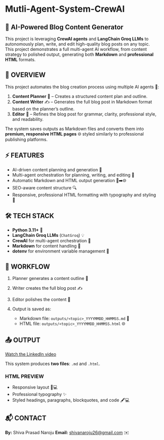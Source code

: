 # Mutli-Agent-System-CrewAI

## 📝 AI-Powered Blog Content Generator

This project is leveraging **CrewAI agents** and **LangChain Groq LLMs** to autonomously plan, write, and edit high-quality blog posts on any topic. This project demonstrates a full multi-agent AI workflow, from content strategy to polished output, generating both **Markdown** and **professional HTML** formats.

## 🌟 OVERVIEW

This project automates the blog creation process using multiple AI agents 🤖:

1. **Content Planner** 📝 – Creates a structured content plan and outline.  
2. **Content Writer** ✍️ – Generates the full blog post in Markdown format based on the planner’s outline.  
3. **Editor** 🧐 – Refines the blog post for grammar, clarity, professional style, and readability.  

The system saves outputs as Markdown files and converts them into **premium, responsive HTML pages** 🌐 styled similarly to professional publishing platforms.

## ⚡ FEATURES

- AI-driven content planning and generation 🤖  
- Multi-agent orchestration for planning, writing, and editing 🧩  
- Automatic Markdown and HTML output generation 📄➡️🌐  
- SEO-aware content structure 🔍  
- Responsive, professional HTML formatting with typography and styling 🎨  

## 🛠 TECH STACK

- **Python 3.11+** 🐍  
- **LangChain Groq LLMs** (`ChatGroq`) 💡  
- **CrewAI** for multi-agent orchestration 🧠  
- **Markdown** for content handling 📝  
- **dotenv** for environment variable management 🔑  

## 🔄 WORKFLOW

1. Planner generates a content outline 📝  
2. Writer creates the full blog post ✍️  
3. Editor polishes the content 🧐  
4. Output is saved as:  

   - Markdown file: `outputs/<topic>_YYYYMMDD_HHMMSS.md` 📄  
   - HTML file: `outputs/<topic>_YYYYMMDD_HHMMSS.html` 🌐  

## 📤 OUTPUT

[Watch the LinkedIn video](https://www.linkedin.com/posts/shiva-prasad-naroju-4772a6184_ai-aiagents-multiagentsystem-activity-7361865034626420737-dRGG)

This system produces **two files**: `.md` and `.html`.  

### HTML PREVIEW

- Responsive layout 📱💻  
- Professional typography ✨  
- Styled headings, paragraphs, blockquotes, and code 🖋️💻  

## 📬 CONTACT

**By:** Shiva Prasad Naroju
**Email:** shivanaroju26@gmail.com ✉️
